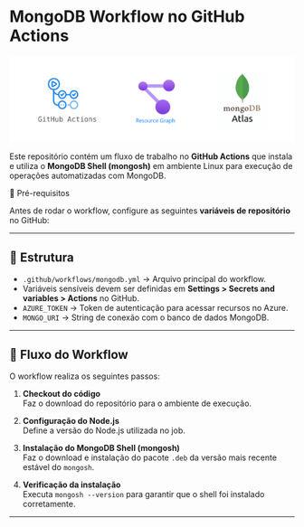 
# MongoDB Workflow no GitHub Actions

![alt text](image.png)

Este repositório contém um fluxo de trabalho no **GitHub Actions** que instala e utiliza o **MongoDB Shell (mongosh)** em ambiente Linux para execução de operações automatizadas com MongoDB.

🔧 Pré-requisitos

Antes de rodar o workflow, configure as seguintes **variáveis de repositório** no GitHub:

---

## 📂 Estrutura

- `.github/workflows/mongodb.yml` → Arquivo principal do workflow.  
- Variáveis sensíveis devem ser definidas em **Settings > Secrets and variables > Actions** no GitHub.  
- `AZURE_TOKEN` → Token de autenticação para acessar recursos no Azure.  
- `MONGO_URI` → String de conexão com o banco de dados MongoDB.  

---

## 🚀 Fluxo do Workflow

O workflow realiza os seguintes passos:

1. **Checkout do código**  
   Faz o download do repositório para o ambiente de execução.

2. **Configuração do Node.js**  
   Define a versão do Node.js utilizada no job.

3. **Instalação do MongoDB Shell (mongosh)**  
   Faz o download e instalação do pacote `.deb` da versão mais recente estável do `mongosh`.

4. **Verificação da instalação**  
   Executa `mongosh --version` para garantir que o shell foi instalado corretamente.

---
